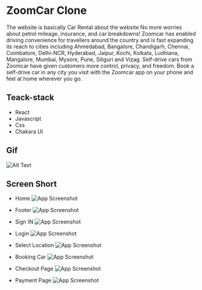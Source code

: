 
# ZoomCar Clone

The website is basically Car Rental about the website No more worries about petrol mileage, insurance, and car breakdowns! Zoomcar has enabled driving convenience for travellers around the country and is fast expanding its reach to cities including Ahmedabad, Bangalore, Chandigarh, Chennai, Coimbatore, Delhi-NCR, Hyderabad, Jaipur, Kochi, Kolkata, Ludhiana, Mangalore, Mumbai, Mysore, Pune, Siliguri and Vizag. 
Self-drive cars from Zoomcar have given customers more control, privacy, and freedom. Book a self-drive car in any city you visit with the Zoomcar app on your phone and feel at home wherever you go. 


## Teack-stack

- React
- Javascript
- Css
- Chakara UI





## Gif 

![Alt Text](https://media.giphy.com/media/HiStOYO6y7c3c7WU2j/giphy.gif)

## Screen Short
- Home
![App Screenshot](https://user-images.githubusercontent.com/91541289/146790574-517f5a2e-d314-4795-9e8d-b28601cec36a.png)
- Footer
![App Screenshot](https://user-images.githubusercontent.com/91541289/146790572-44d3aedf-62e3-442f-865e-ae5ee06c4293.png)
- Sign IN
![App Screenshot](https://user-images.githubusercontent.com/91541289/146790584-98200afb-7240-4c2d-b81b-eb10046e0a89.png)
- Login
![App Screenshot](https://user-images.githubusercontent.com/91541289/146790569-55b678c7-e611-4ad7-831c-52f6dd9d0115.png)
- Select Location
![App Screenshot](https://user-images.githubusercontent.com/91541289/146790575-3bd7f236-9c10-4a89-9514-f33e6a6e7461.png)
- Booking Car
![App Screenshot](https://user-images.githubusercontent.com/91541289/146790595-8723b759-1445-484c-8dee-a2076857b946.png)
- Checkout Page
![App Screenshot](https://user-images.githubusercontent.com/91541289/146790592-97203e87-e95e-4a0f-9a05-e61907c82d88.png)

- Payment Page
![App Screenshot](https://user-images.githubusercontent.com/91541289/146790581-b69cd1a4-8c9b-4208-8181-e8314bb3cde7.png)
